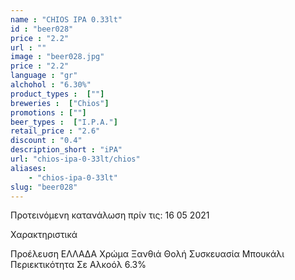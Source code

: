```yaml
---
name : "CHIOS IPA 0.33lt"
id : "beer028"
price : "2.2"
url : ""
image : "beer028.jpg"
price : "2.2"
language : "gr"
alchohol : "6.30%"
product_types :  [""]
breweries :  ["Chios"]
promotions : [""]
beer_types :  ["I.P.A."]
retail_price : "2.6"
discount : "0.4"
description_short : "iPA"
url: "chios-ipa-0-33lt/chios"
aliases: 
    - "chios-ipa-0-33lt"
slug: "beer028"
---
```


Προτεινόμενη κατανάλωση πρίν τις: 16 05 2021

Χαρακτηριστικά

Προέλευση
ΕΛΛΑΔΑ
Χρώμα
Ξανθιά Θολή
Συσκευασία
Μπουκάλι
Περιεκτικότητα Σε Αλκοόλ
6.3%